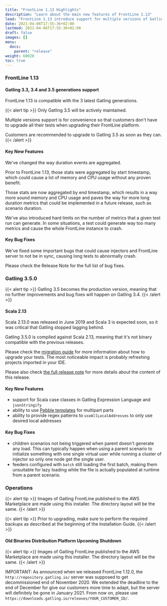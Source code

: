 ```yaml
---
title: "FrontLine 1.13 Highlights"
description: "Learn about the main new features of FrontLine 1.13"
lead: "FrontLine 1.13 introduce support for multiple versions of Gatling and performance fixes"
date: 2021-04-06T17:55:36+02:00
lastmod: 2021-04-06T17:55:36+02:00
draft: false
images: []
menu:
  docs:
    parent: "release"
weight: 60020
toc: true
---
```


### FrontLine 1.13

#### Gatling 3.3, 3.4 and 3.5 generations support

FrontLine 1.13 is compatible with the 3 latest Gatling generations.

{{< alert tip >}}
Only Gatling 3.5 will be actively maintained.

Multiple versions support is for convenience so that customers don't have to upgrade all their tests when upgrading their FrontLine platform.

Customers are recommended to upgrade to Gatling 3.5 as soon as they can.
{{< /alert >}}

#### Key New Features

We've changed the way duration events are aggregated.

Prior to FrontLine 1.13, those stats were aggregated by start timestamp, which could cause a lot of memory and CPU usage without any proven benefit.

Those stats are now aggregated by end timestamp, which results in a way more sound memory and CPU usage and paves the way for more long duration metrics that could be implemented in a future release, such as scenario duration.

We've also introduced hard limits on the number of metrics that a given test run can generate.
In some situations, a test could generate way too many metrics and cause the whole FrontLine instance to crash.

#### Key Bug Fixes

We've fixed some important bugs that could cause injectors and FrontLine server to not be in sync, causing long tests to abnormally crash.

Please check the Release Note for the full list of bug fixes.

### Gatling 3.5.0

{{< alert tip >}}
Gatling 3.5 becomes the production version, meaning that no further improvements and bug fixes will happen on Gatling 3.4.
{{< /alert >}}

#### Scala 2.13

Scala 2.13.0 was released in June 2019 and Scala 3 is expected soon, so it was critical that Gatling stopped lagging behind.

Gatling 3.5.0 is compiled against Scala 2.13, meaning that it's not binary compatible with the previous releases.

Please check the [migration guide](https://gatling.io/docs/current/migration_guides/3.3-to-3.4/) for more information about how to upgrade your tests.
The most noticeable impact is probably refreshing projects imported in your IDE.

Please also check [the full release note](https://github.com/gatling/gatling/milestone/94?closed=1) for more details about the content of this release.

#### Key New Features

* support for Scala case classes in Gatling Expression Language and `jsonStringify`
* ability to use [Pebble templates](https://pebbletemplates.io/) for multipart parts
* ability to provide regex patterns to `useAllLocalAddresses` to only use desired local addresses

#### Key Bug Fixes

* children scenarios not being triggered when parent doesn't generate any load. This can typically happen when using a parent scenario to initialize something with one single virtual user while running a cluster of injector so only one node get the single user.
* feeders configured with `batch` still loading the first batch, making them unsuitable for lazy loading while the file is actually populated at runtime from a parent scenario.

### Operations

{{< alert tip >}}
Images of Gatling FrontLine published to the AWS Marketplace are made using this installer. The directory layout will be the same.
{{< /alert >}}


{{< alert tip >}}
Prior to upgrading, make sure to perform the required backups as described at the beginning of the Installation Guide.
{{< /alert >}}

#### Old Binaries Distribution Platform Upcoming Shutdown

{{< alert tip >}}
Images of Gatling FrontLine published to the AWS Marketplace are made using this installer. The directory layout will be the same.
{{< /alert >}}

IMPORTANT: As announced when we released FrontLine 1.12.0, the `http://repository.gatling.io/` server was supposed to get decommissioned end of November 2020.
We extended the deadline to the end of December for give our customers more time to adapt, but the server will definitely be gone in January 2021.
From now on, please use `https://downloads.gatling.io/releases/YOUR_CUSTOMER_ID/`.
